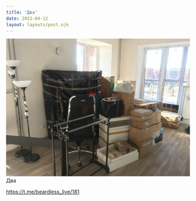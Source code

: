 ```yaml
---
title: 'Два'
date: 2022-04-12
layout: layouts/post.njk
---
```


![](/img/AgACAgIAAx0CVDWW-AADtWJVTzhrxcC-Z8rUhVlvwldCqc2nAAJnujEbIQqpSlS29Go5J8qQAQADAgADcwADIwQ.jpg
)
Два

https://t.me/beardless_live/181